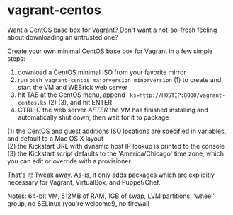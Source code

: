 vagrant-centos
==============

Want a CentOS base box for Vagrant?  Don't want a not-so-fresh feeling about downloading an untrusted one?

Create your own minimal CentOS base box for Vagrant in a few simple steps:

1. download a CentOS minimal ISO from your favorite mirror
2. run `bash vagrant-centos majorversion minorversion` (1) to create and start the VM and WEBrick web server
3. hit TAB at the CentOS menu, append ` ks=http://HOSTIP:8000/vagrant-centos.ks` (2) (3), and hit ENTER
4. CTRL-C the web server *AFTER* the VM has finished installing and automatically shut down, then wait for it to package

(1) the CentOS and guest additions ISO locations are specified in variables, and default to a Mac OS X layout<br>
(2) the Kickstart URL with dynamic host IP lookup is printed to the console
(3) the Kickstart script defaults to the 'America/Chicago' time zone, which you can edit or override with a provisioner

That's it! Tweak away. As-is, it only adds packages which are explicitly necessary for Vagrant, VirtualBox, and Puppet/Chef.

Notes: 64-bit VM, 512MB of RAM, 1GB of swap, LVM partitions, 'wheel' group, no SELinux (you're welcome!), no firewall
